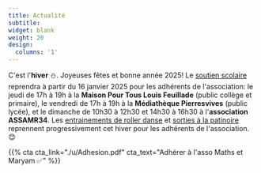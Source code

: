 ```yaml
---
title: Actualité
subtitle:
widget: blank
weight: 20
design:
  columns: '1'
---
```


C'est l'<b>hiver</b> ⛄.
Joyeuses fêtes et bonne année 2025!
Le [soutien scolaire](https://www.mathsetmaryam.fr/asso/soutien-scolaire-montpellier/) reprendra à partir du 16 janvier 2025 pour les adhérents de l'association: le jeudi de 17h à 19h à la <b>Maison Pour Tous Louis Feuillade</b> (public collège et primaire), le vendredi de 17h à 19h à la <b>Médiathèque Pierresvives</b> (public lycée), et le dimanche de 10h30 à 12h30 et 14h30 à 16h30 à l'<b>association ASSAMR34</b>.
Les [entrainements de roller danse](https://www.mathsetmaryam.fr/c/roller/) et [sorties à la patinoire](https://www.mathsetmaryam.fr/p/patinoire-vegapolis/) reprennent progressivement cet hiver pour les adhérents de l'association. 😊
<!--
Aussi, nous tenons à remercier chaleureusement les Montpellierains et Montpellieraines pour leurs votes au [budget participatif](https://www.mathsetmaryam.fr/p/budget-participatif-2024/) en octobre dernier et nous remercions toutes celles et ceux qui font avancer l'association. 
--> 

<!--
Le procès verbal de notre dernière [assemblée générale](https://www.mathsetmaryam.fr/u/PV-AG-novembre-2024.pdf) est en ligne.
-->

{{% cta cta_link="./u/Adhesion.pdf" cta_text="Adhérer à l'asso Maths et Maryam ✅" %}}